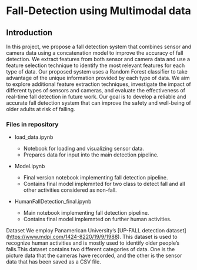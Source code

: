 # Fall-Detection using Multimodal data

## Introduction

In this project, we propose a fall detection system that combines sensor and camera data using a concatenation model to improve the accuracy of fall detection. We extract features from both sensor and camera data and use a feature selection technique to identify the most relevant features for each type of data. Our proposed system uses a Random Forest classifier to take advantage of the unique information provided by each type of data. We aim to explore additional feature extraction techniques, investigate the impact of different types of sensors and cameras, and evaluate the effectiveness of real-time fall detection in future work.
Our goal is to develop a reliable and accurate fall detection system that can improve the safety and well-being of older adults at risk of falling.

### Files in repository
- load_data.ipynb
    - Notebook for loading and visualizing sensor data.
    - Prepares data for input into the main detection pipeline.
      
- Model.ipynb
    -  Final version notebook implementing fall detection pipeline.
    -  Contains final model implemnted for two class to detect fall and all other activities considered as non-fall.

- HumanFallDetection_final.ipynb
    -  Main notebook implementing fall detection pipeline.
    -  Contains final model implemnted on further human activities.

Dataset 
We employ Panamerican University’s [UP-FALL detection dataset] (https://www.mdpi.com/1424-8220/19/9/1988). This dataset is used to recognize human activities and is mostly used to identify older people’s falls.This dataset contains two different categories of data. One is the picture data that the cameras have recorded, and the other is the sensor data that has been saved as a CSV file.



